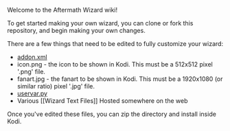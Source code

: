 Welcome to the Aftermath Wizard wiki!

To get started making your own wizard, you can clone or fork this repository, and begin making your own changes.

There are a few things that need to be edited to fully customize your wizard:

* [addon.xml](https://github.com/drinfernoo/plugin.program.aftermath/wiki/addon.xml)
* icon.png - the icon to be shown in Kodi. This must be a 512x512 pixel '.png' file.
* fanart.jpg - the fanart to be shown in Kodi. This must be a 1920x1080 (or similar ratio) pixel '.jpg' file.
* [uservar.py](https://github.com/drinfernoo/plugin.program.aftermath/wiki/uservar.py)
* Various [[Wizard Text Files]] Hosted somewhere on the web

Once you've edited these files, you can zip the directory and install inside Kodi.